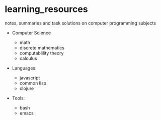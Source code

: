 # learning_resources
notes, summaries and task solutions on computer programming subjects

- Computer Science

  - math
  - discrete mathematics
  - computablility theory
  - calculus

- Languages:

  - javascript
  - common lisp
  - clojure
 
- Tools:

  - bash
  - emacs
